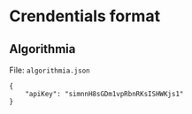 # Crendentials format

## Algorithmia

File: `algorithmia.json`

```
{
    "apiKey": "simnnH8sGDm1vpRbnRKsISHWKjs1"
}
```